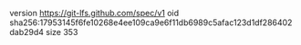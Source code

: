 version https://git-lfs.github.com/spec/v1
oid sha256:17953145f6fe10268e4ee109ca9e6f11db6989c5afac123d1df286402dab29d4
size 353
